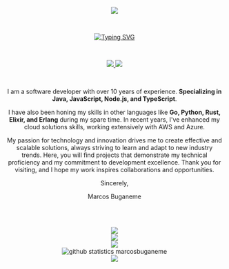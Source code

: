 <p align="center">
  <a href="#">
    <img src="https://komarev.com/ghpvc/?username=marcosbuganeme&label=PROFILE+VIEWS"><br/>
  </a>
</p>
<br>
<p align="center">
  <a href="https://git.io/typing-svg"><img src="https://readme-typing-svg.demolab.com?font=Fira+Code&weight=600&size=22&pause=1000&color=F6F4F7&random=false&width=435&lines=My+Name+Is+Marcos+Buganeme" alt="Typing SVG" /></a>
</p>
<br>
<p align="center">
  <a href="mailto:molavosbdeveloper@gmail.com" alt="Gmail">
    <img src="https://img.shields.io/badge/molavosbdeveloper@gmail.com-F74141?style=for-the-badge&logoColor=white&logo=gmail&link=mailto:mail.molavosbdeveloper@gmail.com"/>
  </a>

  <a href="https://www.linkedin.com/in/marcosbuganeme/">
    <img src="https://img.shields.io/badge/Marcos%20Buganeme-0e76a8?style=for-the-badge&logo=Linkedin&link=https://www.linkedin.com/in/marcosbuganeme/"/>
  </a>
</p>
<br>
<p align="center">
 I am a software developer with over 10 years of experience. <b>Specializing in Java, JavaScript, Node.js, and TypeScript</b>. 
</p>
<p  align="center">
  I have also been honing my skills in other languages like <b>Go, Python, Rust, Elixir, and Erlang</b> during my spare time. In recent years, I've enhanced my cloud solutions skills, working extensively with AWS and Azure. 
</p>
<p  align="center">
  My passion for technology and innovation drives me to create effective and scalable solutions, always striving to learn and adapt to new industry trends. Here, you will find projects that demonstrate my technical proficiency and my commitment to development excellence. Thank you for visiting, and I hope my work inspires collaborations and opportunities.
</p>
<p  align="center">
Sincerely,
</p>
<p  align="center">
Marcos Buganeme
</p>
<br>
<br>


<p align="center">
  <img src="https://github-readme-stats.vercel.app/api?username=marcosbuganeme&show_icons=true&theme=radical&count_private=true"><br/>
  <img src="https://github-readme-stats.vercel.app/api/top-langs/?username=marcosbuganeme&theme=radical&count_private=true&langs_count=8"><br/>
  <img src="https://github-readme-streak-stats.herokuapp.com/?user=marcosbuganeme&theme=radical&hide_border=true"><br/>
  <img src="https://github-profile-summary-cards.vercel.app/api/cards/profile-details?username=marcosbuganeme&theme=radical" alt="github statistics marcosbuganeme"><br/>
  <img src="https://github-profile-trophy.vercel.app/?username=marcosbuganeme&theme=radical&margin-w=9&hide_border=true&count_private=true"><br/>
</p>
